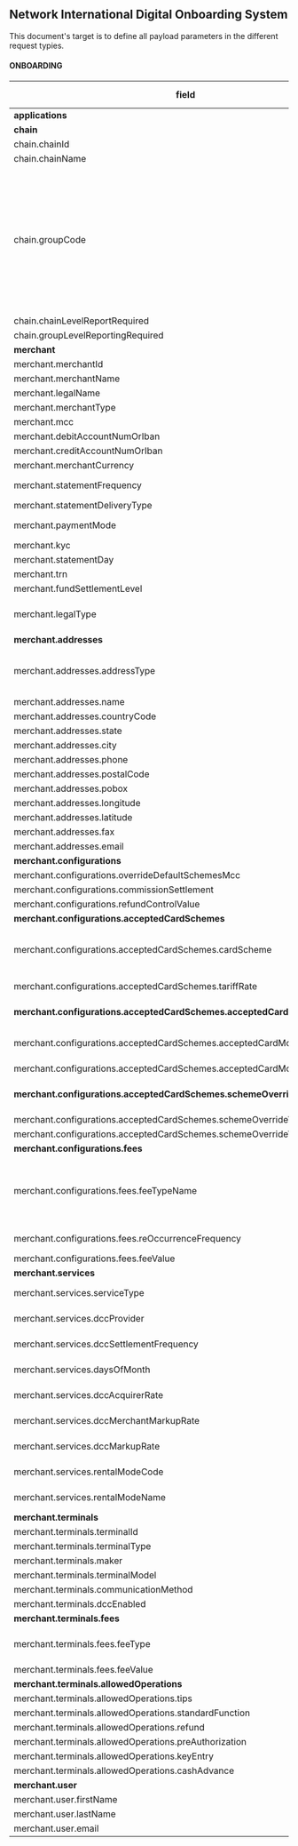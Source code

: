 
## Network International Digital Onboarding System
This document's target is to define all payload parameters in the different request typies.
#### ONBOARDING
| **field** | **Type** |**length**|**possible values**|**Way4**	|**Base24**|**Self-Services**|**MC-3D**|**Payload**
|--|--|--|--|--|--|--|--|--|
|**applications**| object[] |N/A ||mandatory|mandatory | | | | |
|**chain**| object |N/A ||optional|optional | | | | |
|chain.chainId| alphanumeric | 25|| mandatory| | | | | |
|chain.chainName| alphanumeric  | 100|| mandatory| | | | | |
|chain.groupCode| alphabetic  | 10|AFG,  ALIMIGS, ASECYBS, ASEMIGS, ATG, BRLADP, DARADP, DDF, DET, DTR, EAM, ECMMIGS, EHMMIGS, EHSADP, ETI, ETS, FLD, FLN, JMB, JUM, KSA, MTOMOTO, OTH, RLG, ROTADP, RTA, SDG, TRNADP, TRNCYBS, TRNMIGS, TRNMOTO, TRNMPOS, TRNPOS, TRNSABR| mandatory| | | | | |
|chain.chainLevelReportRequired| boolean |5 || mandatory| | | | | |
|chain.groupLevelReportingRequired| boolean | 5||mandatory | | | | | |
|**merchant**  |object[]  |N/A ||mandatory | | | | | |
|merchant.merchantId  |alphanumeric|25 ||mandatory | | | | |
|merchant.merchantName|alphanumeric|100||mandatory | | | | |
|merchant.legalName|alphanumeric|100 ||mandatory | | | | |
|merchant.merchantType|alphanumeric|4||mandatory | | | | |
|merchant.mcc|numeric|5||mandatory | | | | |
|merchant.debitAccountNumOrIban|alphanumeric|25 ||mandatory | | | | |
|merchant.creditAccountNumOrIban|alphanumeric|25 ||mandatory | | | | |
|merchant.merchantCurrency|alphabetic|4 ||mandatory | | | | |
|merchant.statementFrequency|alphabetic|10|DAILY, WEEKLY, MONTHLY|mandatory | | | | |
|merchant.statementDeliveryType|alphabetic|5|Email, Fax|mandatory | | | | |
|merchant.paymentMode|alphabetic|3|EFT, EQ, FN, IFT, MC, NN, OB, TT |mandatory | | | | |
|merchant.kyc|boolean|5 ||mandatory | | | | |
|merchant.statementDay|numeric|2 ||mandatory | | | | |
|merchant.trn|alphanumeric|15 ||mandatory | | | | |
|merchant.fundSettlementLevel|alphabetic|1 |O, U|optional | | | | |
|merchant.legalType|alphanumeric|25 |LLC, SOLE_PROPRIETOR, PARTNERSHIP, FREE_ZONE|optional | | | | |
|**merchant.addresses**|object[]|N/A ||mandatory | | | | |
|merchant.addresses.addressType|alphabetic|25 |DEFAULT,  STMT_ADDR,  PAYM_ADDR,  CORRESPONDING,  TRADING|mandatory | | | | |
|merchant.addresses.name |alphanumeric|100 ||mandatory | | | | |
|merchant.addresses.countryCode|alphabetic|4 ||mandatory | | | | |
|merchant.addresses.state|alphabetic|100 ||optional | | | | |
|merchant.addresses.city|alphabetic|100 ||mandatory | | | | |
|merchant.addresses.phone|numeric|25 ||optional | | | | |
|merchant.addresses.postalCode|numeric|25 ||mandatory | | | | |
|merchant.addresses.pobox|numeric|25 ||optional | | | | |
|merchant.addresses.longitude|numeric|25 ||optional | | | | |
|merchant.addresses.latitude|numeric|25 ||optional | | | | |
|merchant.addresses.fax|numeric|25 ||optional | | | | |
|merchant.addresses.email|alphanumeric|256 ||mandatory | | | | |
|**merchant.configurations**|object|N/A||mandatory | | | | |
|merchant.configurations.overrideDefaultSchemesMcc|boolean|5||optional | | | | |
|merchant.configurations.commissionSettlement|alphabetic|15|NEXT_STTLM,  M1|mandatory | | | | |
|merchant.configurations.refundControlValue|alphabetic|1|G, R, C, N|mandatory | | | | |
|**merchant.configurations.acceptedCardSchemes**|object[]|N/A||mandatory | | | | |
|merchant.configurations.acceptedCardSchemes.cardScheme|alphabetic|4|VISA, MC, PL, JCB, CUP, MER, DCI, AMEX, TBOD, DODB, DOCR, DOHY, SBOC, SBOD, DOPR|mandatory | | | | |
|merchant.configurations.acceptedCardSchemes.tariffRate|numeric|10||mandatory in case of simple pricing merchants | | | | |
|**merchant.configurations.acceptedCardSchemes.acceptedCardModes**|object[]|N/A||mandatory in case of complex pricing merchants | | | | |
|merchant.configurations.acceptedCardSchemes.acceptedCardModes.modeName|alphabetic|15|ELECTRONIC, MANUAL, INTERNATIONAL, DOMESTIC, PREMIUM|mandatory | | | | |
|merchant.configurations.acceptedCardSchemes.acceptedCardModes.rate|numeric|10||mandatory | | | | |
|**merchant.configurations.acceptedCardSchemes.schemeOverrideValue**|object|N/A||mandatory in case overrideDefaultSchemesMcc is true| | | | |
|merchant.configurations.acceptedCardSchemes.schemeOverrideValue.mcc|numeric|5||mandatory| | | | |
|merchant.configurations.acceptedCardSchemes.schemeOverrideValue.dbaName|alphanumeric|100||mandatory| | | | |
|**merchant.configurations.fees**|object[]|N/A||mandatory | | | | |
|merchant.configurations.fees.feeTypeName|alphabetic|15|MIS, ACQ_MMBR_FEE, MFEE_STRT, MFEE_FRD_HND, FRAUD_HAND_FEE, TRANS_FEE, REFUND_FEE|mandatory | | | | |
|merchant.configurations.fees.reOccurrenceFrequency|alphabetic|10|DAILY, WEEKLY, MONTHLY|mandatory | | | | |
|merchant.configurations.fees.feeValue|numeric|10||mandatory | | | | |
|**merchant.services**|object[]|N/A||optional | | | | |
|merchant.services.serviceType|alphabetic|15|DCC, RENTAL, MC_3D_SECURE|mandatory | | | | |
|merchant.services.dccProvider|alphabetic|2|PP, FX|mandatory in case of serviceType is DCC | | | | |
|merchant.services.dccSettlementFrequency|alphabetic|10|DAILY, WEEKLY, MONTHLY|mandatory in case of serviceType is DCC | | | | |
|merchant.services.daysOfMonth|numeric|2||mandatory in case of serviceType is DCC | | | | |
|merchant.services.dccAcquirerRate|numeric|10||mandatory in case of serviceType is DCC | | | | |
|merchant.services.dccMerchantMarkupRate|numeric|10||mandatory in case of serviceType is DCC | | | | |
|merchant.services.dccMarkupRate|numeric|10||mandatory in case of serviceType is 'DCC' | | | | |
|merchant.services.rentalModeCode|alphabetic|10|CASH, CHEQUE|mandatory in case of serviceType is 'RENTAL' | | | | |
|merchant.services.rentalModeName|alphabetic|10||mandatory in case of serviceType is 'RENTAL' | | | | |
|**merchant.terminals**|object[]|N/A||optional | | | | |
|merchant.terminals.terminalId|alphanumeric|25||mandatory | | | | |
|merchant.terminals.terminalType|alphanumeric|10||mandatory | | | | |
|merchant.terminals.maker|alphanumeric|10||mandatory | | | | |
|merchant.terminals.terminalModel|alphanumeric|25||mandatory | | | | |
|merchant.terminals.communicationMethod|alphanumeric|10|SG,  GPRS_SIM|mandatory | | | | |
|merchant.terminals.dccEnabled|boolean|5||mandatory | | | | |
|**merchant.terminals.fees**|object[]|N/A||mandatory | | | | |
|merchant.terminals.fees.feeType|alphabetic|25|SIM_FEE,  GPRS_FEE,  TERMINAL_RENTAL_FEE,  INS_FEE|mandatory | | | | |
|merchant.terminals.fees.feeValue|numeric|10||mandatory | | | | |
|**merchant.terminals.allowedOperations**|object|N/A||optional | | | | |
|merchant.terminals.allowedOperations.tips|boolean|5||optional | | | | |
|merchant.terminals.allowedOperations.standardFunction||boolean|5|optional | | | | |
|merchant.terminals.allowedOperations.refund|boolean|5||optional | | | | |
|merchant.terminals.allowedOperations.preAuthorization|boolean|5||optional | | | | |
|merchant.terminals.allowedOperations.keyEntry|boolean|5||optional | | | | |
|merchant.terminals.allowedOperations.cashAdvance|boolean|5||optional | | | | |
|**merchant.user**|object|N/A||N/A | | | | |
|merchant.user.firstName|alphanumeric|100||N/A | | | | |
|merchant.user.lastName|alphanumeric|100||N/A | | | | |
|merchant.user.email|alphanumeric|256||N/A | | | | |
<!--stackedit_data:
eyJoaXN0b3J5IjpbLTYyMzQwNjAzMywxODQ4NzE3NTIyXX0=
-->